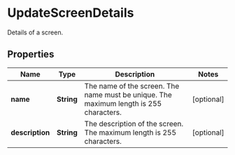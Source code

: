 

# UpdateScreenDetails

Details of a screen.
## Properties

Name | Type | Description | Notes
------------ | ------------- | ------------- | -------------
**name** | **String** | The name of the screen. The name must be unique. The maximum length is 255 characters. |  [optional]
**description** | **String** | The description of the screen. The maximum length is 255 characters. |  [optional]



